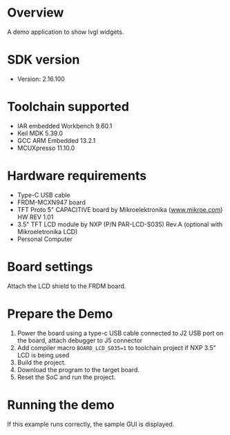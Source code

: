 Overview
========
A demo application to show lvgl widgets.

SDK version
===========
- Version: 2.16.100

Toolchain supported
===================
- IAR embedded Workbench  9.60.1
- Keil MDK  5.39.0
- GCC ARM Embedded  13.2.1
- MCUXpresso  11.10.0

Hardware requirements
=====================
- Type-C USB cable
- FRDM-MCXN947 board
- TFT Proto 5" CAPACITIVE board by Mikroelektronika (www.mikroe.com) HW REV 1.01
- 3.5" TFT LCD module by NXP (P/N PAR-LCD-S035) Rev.A (optional with Mikroeletronika LCD)
- Personal Computer

Board settings
==============
Attach the LCD shield to the FRDM board.

Prepare the Demo
================
1.  Power the board using a type-c USB cable connected to J2 USB port on the board, attach debugger to J5 connector
2.  Add compiler macro `BOARD_LCD_S035=1` to toolchain project if NXP 3.5" LCD is being used
3.  Build the project.
4.  Download the program to the target board.
5.  Reset the SoC and run the project.

Running the demo
================
If this example runs correctly, the sample GUI is displayed.
